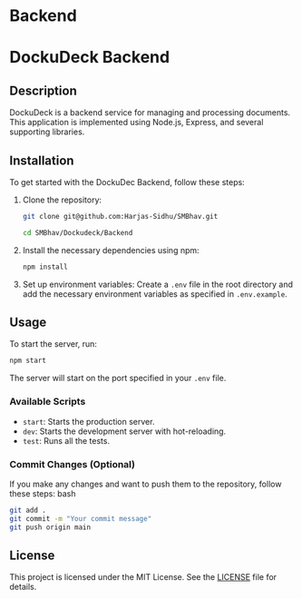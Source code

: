 # Backend

# DockuDeck Backend

## Description
DockuDeck is a backend service for managing and processing documents. This application is implemented using Node.js, Express, and several supporting libraries.

## Installation
To get started with the DockuDec Backend, follow these steps:

1. Clone the repository:
   ```bash
   git clone git@github.com:Harjas-Sidhu/SMBhav.git

   cd SMBhav/Dockudeck/Backend
   ```

2. Install the necessary dependencies using npm:
   ```bash
   npm install
   ```

3. Set up environment variables:
   Create a `.env` file in the root directory and add the necessary environment variables as specified in `.env.example`.

## Usage
To start the server, run:
```bash
npm start
```
The server will start on the port specified in your `.env` file.

### Available Scripts
- `start`: Starts the production server.
- `dev`: Starts the development server with hot-reloading.
- `test`: Runs all the tests.



### Commit Changes (Optional)
If you make any changes and want to push them to the repository, follow these steps:
bash
```bash 
git add .
git commit -m "Your commit message"
git push origin main
```

## License
This project is licensed under the MIT License. See the [LICENSE](LICENSE) file for details.

   